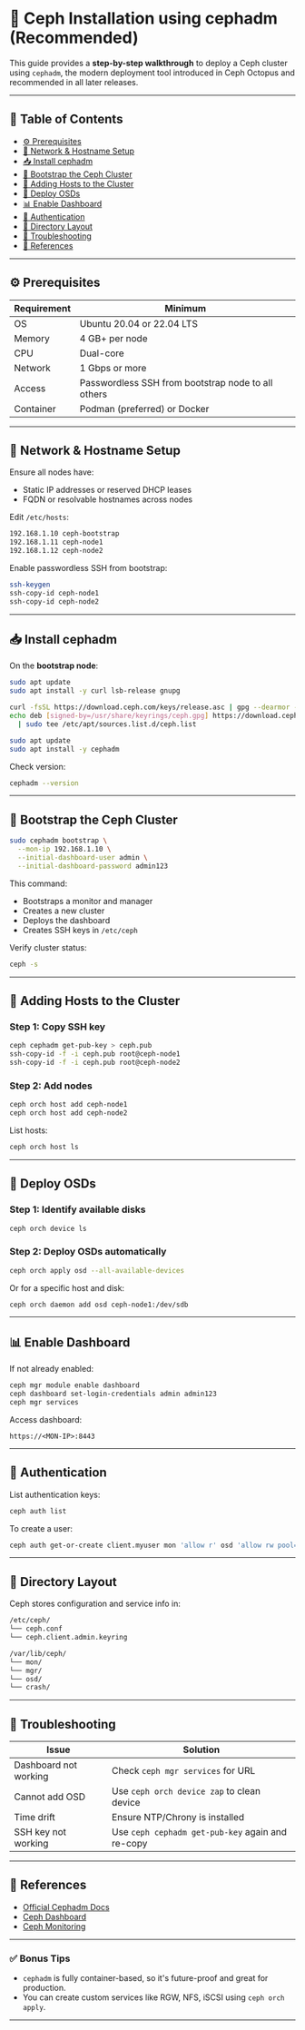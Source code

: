 # 🚀 Ceph Installation using cephadm (Recommended)

This guide provides a **step-by-step walkthrough** to deploy a Ceph cluster using `cephadm`, the modern deployment tool introduced in Ceph Octopus and recommended in all later releases.

---

## 📌 Table of Contents

- [⚙️ Prerequisites](#️-prerequisites)
- [📡 Network & Hostname Setup](#-network--hostname-setup)
- [📥 Install cephadm](#-install-cephadm)
- [🚀 Bootstrap the Ceph Cluster](#-bootstrap-the-ceph-cluster)
- [🧩 Adding Hosts to the Cluster](#-adding-hosts-to-the-cluster)
- [🧱 Deploy OSDs](#-deploy-osds)
- [📊 Enable Dashboard](#-enable-dashboard)
- [🔐 Authentication](#-authentication)
- [📂 Directory Layout](#-directory-layout)
- [🧰 Troubleshooting](#-troubleshooting)
- [🔗 References](#-references)

---

## ⚙️ Prerequisites

| Requirement | Minimum |
|-------------|---------|
| OS          | Ubuntu 20.04 or 22.04 LTS |
| Memory      | 4 GB+ per node |
| CPU         | Dual-core |
| Network     | 1 Gbps or more |
| Access      | Passwordless SSH from bootstrap node to all others |
| Container   | Podman (preferred) or Docker |

---

## 📡 Network & Hostname Setup

Ensure all nodes have:

- Static IP addresses or reserved DHCP leases
- FQDN or resolvable hostnames across nodes

Edit `/etc/hosts`:

```bash
192.168.1.10 ceph-bootstrap
192.168.1.11 ceph-node1
192.168.1.12 ceph-node2
````

Enable passwordless SSH from bootstrap:

```bash
ssh-keygen
ssh-copy-id ceph-node1
ssh-copy-id ceph-node2
```

---

## 📥 Install cephadm

On the **bootstrap node**:

```bash
sudo apt update
sudo apt install -y curl lsb-release gnupg

curl -fsSL https://download.ceph.com/keys/release.asc | gpg --dearmor -o /usr/share/keyrings/ceph.gpg
echo deb [signed-by=/usr/share/keyrings/ceph.gpg] https://download.ceph.com/debian-reef $(lsb_release -sc) main \
  | sudo tee /etc/apt/sources.list.d/ceph.list

sudo apt update
sudo apt install -y cephadm
```

Check version:

```bash
cephadm --version
```

---

## 🚀 Bootstrap the Ceph Cluster

```bash
sudo cephadm bootstrap \
  --mon-ip 192.168.1.10 \
  --initial-dashboard-user admin \
  --initial-dashboard-password admin123
```

This command:

* Bootstraps a monitor and manager
* Creates a new cluster
* Deploys the dashboard
* Creates SSH keys in `/etc/ceph`

Verify cluster status:

```bash
ceph -s
```

---

## 🧩 Adding Hosts to the Cluster

### Step 1: Copy SSH key

```bash
ceph cephadm get-pub-key > ceph.pub
ssh-copy-id -f -i ceph.pub root@ceph-node1
ssh-copy-id -f -i ceph.pub root@ceph-node2
```

### Step 2: Add nodes

```bash
ceph orch host add ceph-node1
ceph orch host add ceph-node2
```

List hosts:

```bash
ceph orch host ls
```

---

## 🧱 Deploy OSDs

### Step 1: Identify available disks

```bash
ceph orch device ls
```

### Step 2: Deploy OSDs automatically

```bash
ceph orch apply osd --all-available-devices
```

Or for a specific host and disk:

```bash
ceph orch daemon add osd ceph-node1:/dev/sdb
```

---

## 📊 Enable Dashboard

If not already enabled:

```bash
ceph mgr module enable dashboard
ceph dashboard set-login-credentials admin admin123
ceph mgr services
```

Access dashboard:

```
https://<MON-IP>:8443
```

---

## 🔐 Authentication

List authentication keys:

```bash
ceph auth list
```

To create a user:

```bash
ceph auth get-or-create client.myuser mon 'allow r' osd 'allow rw pool=my-pool'
```

---

## 📂 Directory Layout

Ceph stores configuration and service info in:

```bash
/etc/ceph/
└── ceph.conf
└── ceph.client.admin.keyring

/var/lib/ceph/
└── mon/
└── mgr/
└── osd/
└── crash/
```

---

## 🧰 Troubleshooting

| Issue                 | Solution                                         |
| --------------------- | ------------------------------------------------ |
| Dashboard not working | Check `ceph mgr services` for URL                |
| Cannot add OSD        | Use `ceph orch device zap` to clean device       |
| Time drift            | Ensure NTP/Chrony is installed                   |
| SSH key not working   | Use `ceph cephadm get-pub-key` again and re-copy |

---

## 🔗 References

* [Official Cephadm Docs](https://docs.ceph.com/en/latest/cephadm/)
* [Ceph Dashboard](https://docs.ceph.com/en/latest/mgr/dashboard/)
* [Ceph Monitoring](https://docs.ceph.com/en/latest/monitoring/)

---

### ✅ Bonus Tips

- `cephadm` is fully container-based, so it's future-proof and great for production.
- You can create custom services like RGW, NFS, iSCSI using `ceph orch apply`.

---
